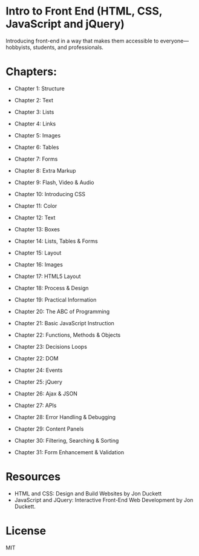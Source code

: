 # Intro to Front End (HTML, CSS, JavaScript and jQuery)

Introducing front-end in a way that makes them accessible to everyone—hobbyists, students, and professionals.

# Chapters:
* Chapter 1: Structure 

* Chapter 2: Text 

* Chapter 3: Lists 

* Chapter 4: Links 

* Chapter 5: Images 

* Chapter 6: Tables 

* Chapter 7: Forms 

* Chapter 8: Extra Markup 

* Chapter 9: Flash, Video & Audio 

* Chapter 10: Introducing CSS 

* Chapter 11: Color 

* Chapter 12: Text 

* Chapter 13: Boxes 

* Chapter 14: Lists, Tables & Forms 

* Chapter 15: Layout 

* Chapter 16: Images 

* Chapter 17: HTML5 Layout 

* Chapter 18: Process & Design 

 * Chapter 19: Practical Information 
 * Chapter 20: The ABC of Programming 

* Chapter 21: Basic JavaScript Instruction 

* Chapter 22: Functions, Methods & Objects 

* Chapter 23: Decisions Loops 

* Chapter 22: DOM 

* Chapter 24: Events 

* Chapter 25: jQuery 

* Chapter 26: Ajax & JSON 

* Chapter 27: APIs 

* Chapter 28: Error Handling & Debugging

* Chapter 29: Content Panels 

* Chapter 30: Filtering, Searching & Sorting 

* Chapter 31: Form Enhancement & Validation 


# Resources
* HTML and CSS: Design and Build Websites by Jon Duckett
* JavaScript and JQuery: Interactive Front-End Web Development by Jon Duckett. 



# License
MIT 


